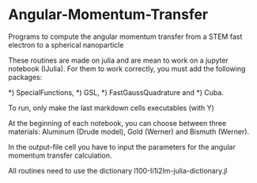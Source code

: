 # Angular-Momentum-Transfer
Programs to compute the angular momentum transfer from a STEM fast electron to a spherical nanoparticle

These routines are made on julia and are mean to work on a jupyter notebook (IJulia). For them to work correctly, you must add the following packages: 

*) SpecialFunctions, 
*) GSL,
*) FastGaussQuadrature and
*) Cuba.

To run, only make the last markdown cells executables (with Y)

At the beginning of each notebook, you can choose between three materials: Aluminum (Drude model), Gold (Werner) and Bismuth (Werner).

In the output-file cell you have to input the parameters for the angular momentum transfer calculation.

All routines need to use the dictionary l100-Ii1i2lm-julia-dictionary.jl
